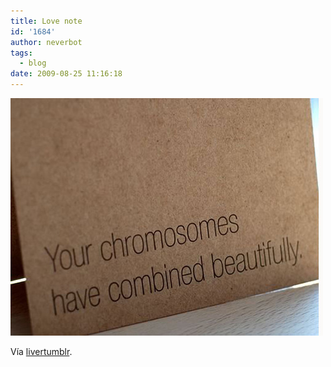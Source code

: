 ```yaml
---
title: Love note
id: '1684'
author: neverbot
tags:
  - blog
date: 2009-08-25 11:16:18
---
```


[![](./love-note/tumblr_koubdc1E6a1qz5njko1_500.jpg)](http://livercake.tumblr.com/post/170061645/awwwwww-love-note-peetypassion-your)

Vía [livertumblr](http://livercake.tumblr.com/post/170061645/awwwwww-love-note-peetypassion-your).
